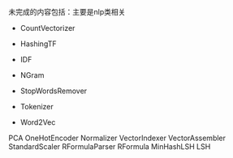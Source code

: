未完成的内容包括：主要是nlp类相关



- CountVectorizer

- HashingTF

- IDF

- NGram

- StopWordsRemover

- Tokenizer

- Word2Vec

PCA OneHotEncoder Normalizer VectorIndexer VectorAssembler StandardScaler RFormulaParser RFormula MinHashLSH LSH